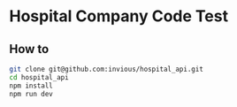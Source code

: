 # Hospital Company Code Test

## How to

```sh
git clone git@github.com:invious/hospital_api.git
cd hospital_api
npm install
npm run dev
```
